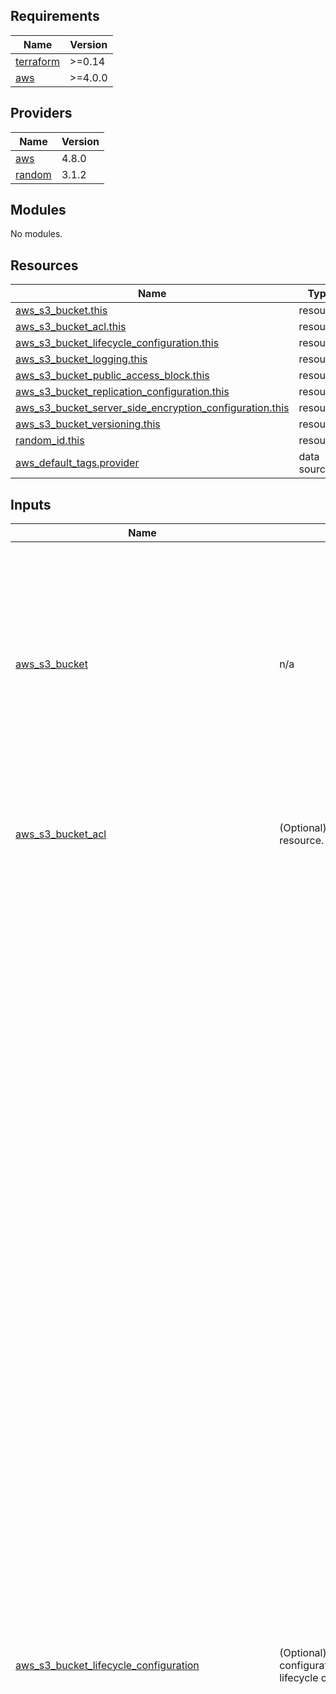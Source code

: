 <!-- BEGIN_TF_DOCS -->
## Requirements

| Name | Version |
|------|---------|
| <a name="requirement_terraform"></a> [terraform](#requirement\_terraform) | >=0.14 |
| <a name="requirement_aws"></a> [aws](#requirement\_aws) | >=4.0.0 |

## Providers

| Name | Version |
|------|---------|
| <a name="provider_aws"></a> [aws](#provider\_aws) | 4.8.0 |
| <a name="provider_random"></a> [random](#provider\_random) | 3.1.2 |

## Modules

No modules.

## Resources

| Name | Type |
|------|------|
| [aws_s3_bucket.this](https://registry.terraform.io/providers/hashicorp/aws/latest/docs/resources/s3_bucket) | resource |
| [aws_s3_bucket_acl.this](https://registry.terraform.io/providers/hashicorp/aws/latest/docs/resources/s3_bucket_acl) | resource |
| [aws_s3_bucket_lifecycle_configuration.this](https://registry.terraform.io/providers/hashicorp/aws/latest/docs/resources/s3_bucket_lifecycle_configuration) | resource |
| [aws_s3_bucket_logging.this](https://registry.terraform.io/providers/hashicorp/aws/latest/docs/resources/s3_bucket_logging) | resource |
| [aws_s3_bucket_public_access_block.this](https://registry.terraform.io/providers/hashicorp/aws/latest/docs/resources/s3_bucket_public_access_block) | resource |
| [aws_s3_bucket_replication_configuration.this](https://registry.terraform.io/providers/hashicorp/aws/latest/docs/resources/s3_bucket_replication_configuration) | resource |
| [aws_s3_bucket_server_side_encryption_configuration.this](https://registry.terraform.io/providers/hashicorp/aws/latest/docs/resources/s3_bucket_server_side_encryption_configuration) | resource |
| [aws_s3_bucket_versioning.this](https://registry.terraform.io/providers/hashicorp/aws/latest/docs/resources/s3_bucket_versioning) | resource |
| [random_id.this](https://registry.terraform.io/providers/hashicorp/random/latest/docs/resources/id) | resource |
| [aws_default_tags.provider](https://registry.terraform.io/providers/hashicorp/aws/latest/docs/data-sources/default_tags) | data source |

## Inputs

| Name | Description | Type | Default | Required |
|------|-------------|------|---------|:--------:|
| <a name="input_aws_s3_bucket"></a> [aws\_s3\_bucket](#input\_aws\_s3\_bucket) | n/a | <pre>object(<br>    {<br>      # (Optional, Forces new resource) The name of the bucket. If omitted, Terraform will assign a random, unique name. Must be lowercase and less than or equal to 63 characters in length. A full list of bucket naming rules may be found here.<br>      bucket = string<br>      # (Optional, Default:false) A boolean that indicates all objects (including any locked objects) should be deleted from the bucket so that the bucket can be destroyed without error. These objects are not recoverable.<br>      force_destroy = bool<br>      # (Optional) A configuration of S3 object locking. See Object Lock Configuration below.<br>      object_lock_configuration = list(object(<br>        {<br>          object_lock_enabled = string<br>        }<br>      ))<br>    }<br>  )</pre> | n/a | yes |
| <a name="input_aws_s3_bucket_acl"></a> [aws\_s3\_bucket\_acl](#input\_aws\_s3\_bucket\_acl) | (Optional) Provides an S3 bucket ACL resource. | <pre>object(<br>    {<br>      acl                   = string<br>      access_control_policy = list(any)<br>      expected_bucket_owner = string<br><br>  })</pre> | <pre>{<br>  "access_control_policy": [],<br>  "acl": "log-delivery-write",<br>  "expected_bucket_owner": null<br>}</pre> | no |
| <a name="input_aws_s3_bucket_lifecycle_configuration"></a> [aws\_s3\_bucket\_lifecycle\_configuration](#input\_aws\_s3\_bucket\_lifecycle\_configuration) | (Optional) Provides an independent configuration resource for S3 bucket lifecycle configuration. | <pre>object(<br>    {<br>      # (Optional) The account ID of the expected bucket owner. If the bucket is owned by a different account, the request will fail with an HTTP 403 (Access Denied) error.<br>      expected_bucket_owner = string<br>      # (Required) List of configuration blocks describing the rules managing the replication documented below.<br>      rule = list(object(<br>        {<br>          # (Optional) Configuration block that specifies the days since the initiation of an incomplete multipart upload that Amazon S3 will wait before permanently removing all parts of the upload documented below.<br>          abort_incomplete_multipart_upload_days = list(object(<br>            {<br>              # The number of days after which Amazon S3 aborts an incomplete multipart upload.<br>              days_after_initiation = number<br>            }<br>          ))<br>          # (Optional) Configuration block that specifies the expiration for the lifecycle of the object in the form of date, days and, whether the object has a delete marker documented below.<br>          expiration = list(object(<br>            {<br>              # (Optional) The date the object is to be moved or deleted. Should be in GMT ISO 8601 Format.<br>              date = string<br>              # (Optional) The lifetime, in days, of the objects that are subject to the rule. The value must be a non-zero positive integer.<br>              days = number<br>              # (Optional, Conflicts with date and days) Indicates whether Amazon S3 will remove a delete marker with no noncurrent versions. If set to true, the delete marker will be expired; if set to false the policy takes no action.<br>              expired_object_delete_marker = string<br>            }<br>          ))<br>          # (Optional) Configuration block used to identify objects that a Lifecycle Rule applies to documented below. If not specified, the rule will default to using prefix.<br>          filter = list(object(<br>            {<br>              # (Optional) Configuration block used to apply a logical AND to two or more predicates documented below. The Lifecycle Rule will apply to any object matching all the predicates configured inside the and block.<br>              and = string<br>              # (Optional) Minimum object size (in bytes) to which the rule applies.<br>              object_size_greater_than = number<br>              # (Optional) Maximum object size (in bytes) to which the rule applies.<br>              object_size_less_than = number<br>              # (Optional) Prefix identifying one or more objects to which the rule applies. Defaults to an empty string ("") if not specified.<br>              prefix = string<br>              # (Optional) A configuration block for specifying a tag key and value documented below.<br>              tag = list(object(<br>                {<br>                  # (Required) Name of the object key.<br>                  key = string<br>                  # (Required) Value of the tag.<br>                  value = string<br>                }<br>              ))<br>            }<br>          ))<br>          # (Required) Unique identifier for the rule. The value cannot be longer than 255 characters.<br>          id = string<br>          # (Optional) Configuration block that specifies when noncurrent object versions expire documented below.<br>          noncurrent_version_expiration = list(object(<br>            {<br>              # (Optional) The number of noncurrent versions Amazon S3 will retain. Must be a non-zero positive integer.<br>              newer_noncurrent_versions = number<br>              # (Optional) The number of days an object is noncurrent before Amazon S3 can perform the associated action. Must be a positive integer.<br>              noncurrent_days = number<br>            }<br>          ))<br>          # (Optional) Set of configuration blocks that specify the transition rule for the lifecycle rule that describes when noncurrent objects transition to a specific storage class documented below.<br>          noncurrent_version_transition = list(object(<br>            {<br>              # (Optional) The number of noncurrent versions Amazon S3 will retain.<br>              newer_noncurrent_versions = number<br>              # (Optional) The number of days an object is noncurrent before Amazon S3 can perform the associated action.<br>              noncurrent_days = number<br>              # (Required) The class of storage used to store the object. Valid Values: GLACIER, STANDARD_IA, ONEZONE_IA, INTELLIGENT_TIERING, DEEP_ARCHIVE, GLACIER_IR.<br>              storage_class = string<br>            }<br>          ))<br>          # (Optional) DEPRECATED Use filter instead. This has been deprecated by Amazon S3. Prefix identifying one or more objects to which the rule applies. Defaults to an empty string ("") if filter is not specified.<br>          prefix = string<br>          # (Required) Whether the rule is currently being applied. Valid values: Enabled or Disabled.<br>          status = string<br>          # (Optional) Set of configuration blocks that specify when an Amazon S3 object transitions to a specified storage class documented below.<br>          transition = list(object(<br>            {<br>              # (Optional, Conflicts with days) The date objects are transitioned to the specified storage class. The date value must be in ISO 8601 format and set to midnight UTC e.g. 2023-01-13T00:00:00Z.<br>              date = string<br>              # (Optional, Conflicts with date) The number of days after creation when objects are transitioned to the specified storage class. The value must be a positive integer. If both days and date are not specified, defaults to 0. Valid values depend on storage_class, see Transition objects using Amazon S3 Lifecycle for more details.<br>              days = string<br>              # The class of storage used to store the object. Valid Values: GLACIER, STANDARD_IA, ONEZONE_IA, INTELLIGENT_TIERING, DEEP_ARCHIVE, GLACIER_IR.<br>              storage_class = string<br>            }<br>          ))<br>        }<br>        )<br>      )<br>    }<br>  )</pre> | `null` | no |
| <a name="input_aws_s3_bucket_logging"></a> [aws\_s3\_bucket\_logging](#input\_aws\_s3\_bucket\_logging) | (Optional) Provides a S3 bucket logging resource. | <pre>object(<br>    {<br>      # (Optional, Forces new resource) The account ID of the expected bucket owner.<br>      expected_bucket_owner = string<br>      # (Required) The bucket where you want Amazon S3 to store server access logs.<br>      target_bucket = string<br>      # (Required) A prefix for all log object keys.<br>      target_prefix = string<br>      # (Optional) Set of configuration blocks with information for granting permissions documented below.<br>      target_grant = list(object(<br>        {<br>          # (Required) A configuration block for the person being granted permissions documented below.<br>          grantee = list(object(<br>            {<br>              # (Optional) Email address of the grantee. See Regions and Endpoints for supported AWS regions where this argument can be specified.<br>              email_address = string<br>              # (Optional) The canonical user ID of the grantee.<br>              id = string<br>              # (Required) Type of grantee. Valid values: CanonicalUser, AmazonCustomerByEmail, Group.<br>              type = string<br>              # (Optional) URI of the grantee group.<br>              uri = string<br>            }<br>          ))<br>          # (Required) Logging permissions assigned to the grantee for the bucket. Valid values: FULL_CONTROL, READ, WRITE.<br>          permission = string<br>        }<br>      ))<br>  })</pre> | `null` | no |
| <a name="input_aws_s3_bucket_replication_configuration"></a> [aws\_s3\_bucket\_replication\_configuration](#input\_aws\_s3\_bucket\_replication\_configuration) | (Optional) Provides an independent configuration resource for S3 bucket lifecycle configuration. | <pre>object(<br>    {<br>      # (Required) Set of configuration blocks describing the rules managing the replication documented below.<br>      rule = list(object(<br>        {<br>          # (Optional) Whether delete markers are replicated. This argument is only valid with V2 replication configurations (i.e., when filter is used)documented below.<br>          delete_marker_replication = list(object(<br>            {<br>              # (Required) Whether delete markers should be replicated. Either "Enabled" or "Disabled".<br>              status = string<br>            }<br>          ))<br>          # (Required) Specifies the destination for the rule documented below.<br>          destination = list(object(<br>            {<br>              # (Optional) A configuration block that specifies the overrides to use for object owners on replication documented below. Specify this only in a cross-account scenario (where source and destination bucket owners are not the same), and you want to change replica ownership to the AWS account that owns the destination bucket. If this is not specified in the replication configuration, the replicas are owned by same AWS account that owns the source object. Must be used in conjunction with account owner override configuration.<br>              access_control_translation = list(object(<br>                {<br>                  # (Required) Specifies the replica ownership. For default and valid values, see PUT bucket replication in the Amazon S3 API Reference. Valid values: Destination.<br>                  owner = string<br>                }<br>              ))<br>              # (Optional) The Account ID to specify the replica ownership. Must be used in conjunction with access_control_translation override configuration.<br>              account = string<br>              # (Required) The ARN of the S3 bucket where you want Amazon S3 to store replicas of the objects identified by the rule.<br>              bucket = string<br>              # (Optional) A configuration block that provides information about encryption documented below. If source_selection_criteria is specified, you must specify this element.<br>              encryption_configuration = list(object(<br>                {<br>                  # (Required) The ID (Key ARN or Alias ARN) of the customer managed AWS KMS key stored in AWS Key Management Service (KMS) for the destination bucket.<br>                  replica_kms_key_id = string<br>                }<br>              ))<br>              # (Optional) A configuration block that specifies replication metrics-related settings enabling replication metrics and events documented below.<br>              metrics = list(object(<br>                {<br>                  # (Optional) A configuration block that specifies the time threshold for emitting the s3:Replication:OperationMissedThreshold event documented below.<br>                  event_threshold = list(object(<br>                    {<br>                      # (Required) Time in minutes. Valid values: 15.<br>                      minutes = string<br>                    }<br>                  ))<br>                  # (Required) The status of the Destination Metrics. Either "Enabled" or "Disabled".<br>                  status = string<br>                }<br>              ))<br>              # (Optional) A configuration block that specifies S3 Replication Time Control (S3 RTC), including whether S3 RTC is enabled and the time when all objects and operations on objects must be replicated documented below. Replication Time Control must be used in conjunction with metrics.<br>              replication_time = list(object(<br>                {<br>                  # (Required) The status of the Replication Time Control. Either "Enabled" or "Disabled".<br>                  status = string<br>                  # (Required) A configuration block specifying the time by which replication should be complete for all objects and operations on objects documented below.<br>                  time = list(object(<br>                    {<br>                      # (Required) Time in minutes. Valid values: 15.<br>                      minutes = string<br>                    }<br>                  ))<br>                }<br>              ))<br>              # (Optional) The storage class used to store the object. By default, Amazon S3 uses the storage class of the source object to create the object replica.<br>              storage_class = string<br>            }<br>          ))<br><br>          # (Optional) Replicate existing objects in the source bucket according to the rule configurations documented below.<br>          existing_object_replication = list(object(<br>            {<br>              # (Required) Whether the existing objects should be replicated. Either "Enabled" or "Disabled".<br>              status = string<br>            }<br>          ))<br>          # (Optional, Conflicts with prefix) Filter that identifies subset of objects to which the replication rule applies documented below.<br>          filter = list(object(<br>            {<br>              # (Optional) A configuration block for specifying rule filters. This element is required only if you specify more than one filter. See and below for more details.<br>              and = list(object(<br>                {<br>                  # (Optional) An object key name prefix that identifies subset of objects to which the rule applies. Must be less than or equal to 1024 characters in length.<br>                  prefix = string<br>                  # (Optional, Required if prefix is configured) A map of tags (key and value pairs) that identifies a subset of objects to which the rule applies. The rule applies only to objects having all the tags in its tagset.<br>                  tags = string<br>                }<br>              ))<br>              # (Optional) An object key name prefix that identifies subset of objects to which the rule applies. Must be less than or equal to 1024 characters in length.<br>              prefix = string<br>              # (Optional) A configuration block for specifying a tag key and value documented below.<br>              tag = list(object(<br>                {<br>                  # (Required) Name of the object key.<br>                  key = string<br>                  # (Required) Value of the tag.<br>                  value = string<br>                }<br>              ))<br>            }<br>          ))<br>          # (Optional) Unique identifier for the rule. Must be less than or equal to 255 characters in length.<br>          id = string<br>          # (Optional, Conflicts with filter) Object key name prefix identifying one or more objects to which the rule applies. Must be less than or equal to 1024 characters in length.<br>          prefix = string<br>          # (Optional) The priority associated with the rule. Priority should only be set if filter is configured. If not provided, defaults to 0. Priority must be unique between multiple rules.<br>          priority = string<br>          # (Optional) Specifies special object selection criteria documented below.<br>          source_selection_criteria = list(object(<br>            {<br>              # (Optional) A configuration block that you can specify for selections for modifications on replicas. Amazon S3 doesn't replicate replica modifications by default. In the latest version of replication configuration (when filter is specified), you can specify this element and set the status to Enabled to replicate modifications on replicas.<br>              replica_modifications = list(object(<br>                {<br>                  # (Required) Whether the existing objects should be replicated. Either "Enabled" or "Disabled".<br>                  status = string<br>                }<br>              ))<br>              # (Optional) A configuration block for filter information for the selection of Amazon S3 objects encrypted with AWS KMS. If specified, replica_kms_key_id in destination encryption_configuration must be specified as well.<br>              sse_kms_encrypted_objects = list(object(<br>                {<br>                  # (Required) Whether the existing objects should be replicated. Either "Enabled" or "Disabled".<br>                  status = string<br>                }<br>              ))<br>            }<br>          ))<br>          # (Required) The status of the rule. Either "Enabled" or "Disabled". The rule is ignored if status is not "Enabled".<br>          status = string<br>        }<br>        )<br>      )<br>    }<br>  )</pre> | `null` | no |
| <a name="input_aws_s3_bucket_server_side_encryption_configuration"></a> [aws\_s3\_bucket\_server\_side\_encryption\_configuration](#input\_aws\_s3\_bucket\_server\_side\_encryption\_configuration) | (Optional) Provides a S3 bucket server-side encryption configuration resource. | <pre>object(<br>    {<br>      # (Optional, Forces new resource) The account ID of the expected bucket owner.<br>      expected_bucket_owner = string<br>      # (Required) Set of server-side encryption configuration rules. documented below. Currently, only a single rule is supported.<br>      rule = list(object(<br>        {<br>          # (Optional) A single object for setting server-side encryption by default documented below<br>          apply_server_side_encryption_by_default = list(object(<br>            {<br>              # (Required) The server-side encryption algorithm to use. Valid values are AES256 and aws:kms<br>              sse_algorithm = string<br>              # (Optional) The AWS KMS master key ID used for the SSE-KMS encryption. This can only be used when you set the value of sse_algorithm as aws:kms. The default aws/s3 AWS KMS master key is used if this element is absent while the sse_algorithm is aws:kms.<br>              kms_master_key_id = string<br>            }<br>          ))<br>          # (Optional) Whether or not to use Amazon S3 Bucket Keys for SSE-KMS.<br>          bucket_key_enabled = bool<br>        }<br>      ))<br>    }<br>  )</pre> | <pre>{<br>  "expected_bucket_owner": null,<br>  "rule": [<br>    {<br>      "apply_server_side_encryption_by_default": [<br>        {<br>          "kms_master_key_id": null,<br>          "sse_algorithm": "AES256"<br>        }<br>      ],<br>      "bucket_key_enabled": null<br>    }<br>  ]<br>}</pre> | no |
| <a name="input_aws_s3_bucket_versioning"></a> [aws\_s3\_bucket\_versioning](#input\_aws\_s3\_bucket\_versioning) | (Optional) Configuration block for the versioning parameters. | <pre>object(<br>    {<br>      versioning_configuration = list(object(<br>        {<br>          # (Required) The versioning state of the bucket. Valid values: Enabled or Suspended.<br>          status = string<br>          # (Optional) Specifies whether MFA delete is enabled in the bucket versioning configuration. Valid values: Enabled or Disabled.<br>          mfa_delete = string<br>        }<br>      ))<br>  })</pre> | <pre>{<br>  "versioning_configuration": [<br>    {<br>      "mfa_delete": "Disabled",<br>      "status": "Disabled"<br>    }<br>  ]<br>}</pre> | no |
| <a name="input_is_random_name_suffix"></a> [is\_random\_name\_suffix](#input\_is\_random\_name\_suffix) | (Optional) The random name suffix of the bucket. | `bool` | `false` | no |
| <a name="input_s3_replication_configuration_role_arn"></a> [s3\_replication\_configuration\_role\_arn](#input\_s3\_replication\_configuration\_role\_arn) | (Optional) IAM role ARN to set for the aws\_s3\_bucket\_replication\_configuration resource, which does not need to be specified if replication is not performed. | `string` | `null` | no |
| <a name="input_tags"></a> [tags](#input\_tags) | (Optional) A mapping of tags to assign to the bucket. | `map(any)` | `null` | no |

## Outputs

| Name | Description |
|------|-------------|
| <a name="output_arn"></a> [arn](#output\_arn) | The ARN of the bucket. Will be of format arn:aws:s3:::bucketname. |
| <a name="output_bucket"></a> [bucket](#output\_bucket) | The name of the bucket. |
| <a name="output_id"></a> [id](#output\_id) | The name of the bucket. |
<!-- END_TF_DOCS -->
